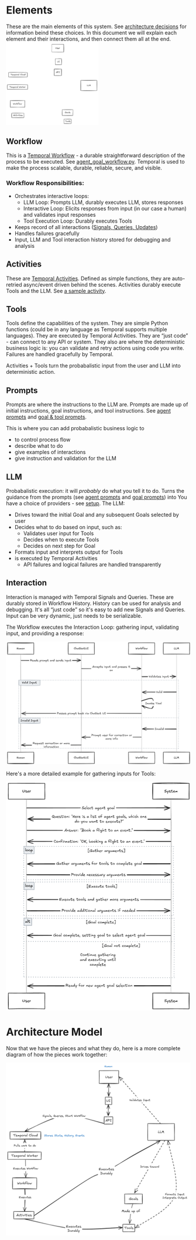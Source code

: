 # Elements
These are the main elements of this system. See [architecture decisions](./architecture-decisions.md) for information beind these choices.
In this document we will explain each element and their interactions, and then connect them all at the end.
<img src="./assets/Architecture_elements.png" width="50%" alt="Architecture Elements">

## Workflow 
This is a [Temporal Workflow](https://docs.temporal.io/workflows) - a durable straightforward description of the process to be executed. See [agent_goal_workflow.py](./workflows/agent_goal_workflow.py).
Temporal is used to make the process scalable, durable, reliable, secure, and visible.

### Workflow Responsibilities:
- Orchestrates interactive loops:
    - LLM Loop: Prompts LLM, durably executes LLM, stores responses
    - Interactive Loop: Elicits responses from input (in our case a human) and validates input responses
    - Tool Execution Loop: Durably executes Tools
- Keeps record of all interactions ([Signals, Queries, Updates](https://docs.temporal.io/develop/python/message-passing))
- Handles failures gracefully
- Input, LLM and Tool interaction history stored for debugging and analysis

## Activities
These are [Temporal Activities](https://docs.temporal.io/activities). Defined as simple functions, they are auto-retried async/event driven behind the scenes. Activities durably execute Tools and the LLM. See [a sample activity](./activities/tool_activities.py).

## Tools 
Tools define the capabilities of the system. They are simple Python functions (could be in any language as Temporal supports multiple languages).
They are executed by Temporal Activities. They are “just code” - can connect to any API or system. They also are where the deterministic business logic is: you can validate and retry actions using code you write.
Failures are handled gracefully by Temporal.

Activities + Tools turn the probabalistic input from the user and LLM into deterministic action.

## Prompts
Prompts are where the instructions to the LLM are. Prompts are made up of initial instructions, goal instructions, and tool instructions. 
See [agent prompts](./prompts/agent_prompt_generators.py) and [goal & tool prompts](./tools/goal_registry.py). 

This is where you can add probabalistic business logic to
- to control process flow
- describe what to do
- give examples of interactions
- give instruction and validation for the LLM

## LLM
Probabalistic execution: it will _probably_ do what you tell it to do.
Turns the guidance from the prompts (see [agent prompts](./prompts/agent_prompt_generators.py) and [goal prompts](./tools/goal_registry.py)) into 
You have a choice of providers - see [setup](./setup.md). 
The LLM:
- Drives toward the initial Goal and any subsequent Goals selected by user
- Decides what to do based on input, such as:
    - Validates user input for Tools
    - Decides when to execute Tools
    - Decides on next step for Goal
- Formats input and interprets output for Tools
- is executed by Temporal Activities
    - API failures and logical failures are handled transparently

## Interaction
Interaction is managed with Temporal Signals and Queries. These are durably stored in Workflow History. 
History can be used for analysis and debugging. It's all “just code” so it's easy to add new Signals and Queries. 
Input can be very dynamic, just needs to be serializable.

The Workflow executes the Interaction Loop: gathering input, validating input, and providing a response:

![Interaction Loop](./assets/interaction_loop.png)

Here's a more detailed example for gathering inputs for Tools:

![Tool Gathering](./assets/argument_gathering_cycle.png)

# Architecture Model
Now that we have the pieces and what they do, here is a more complete diagram of how the pieces work together: 


![Architecture](./assets/ai_agent_architecture_model.png "Architecture Model")